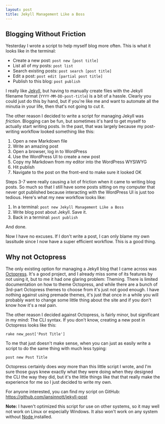 ```yaml
---
layout: post
title: Jekyll Management Like a Boss
---
```


## Blogging Without Friction

Yesterday I wrote a script to help myself blog more often. This is what it looks like in the terminal:

* Create a new post: `post new [post title]`
* List all of my posts: `post list`
* Search existing posts: `post search [post title]`
* Edit a post: `post edit [partial post title]`
* Publish to this blog: `post publish`


I really like [Jekyll][jek], but having to manually create files with the Jekyll filename format (`YYYY-MM-DD-post-title`) is a bit of a hassle. Clearly you could just do this by hand, but if you're like me and want to automate all the minutia in your life, then that's not going to cut it.

<!--more-->

The other reason I decided to write a script for managing Jekyll was _friction_. Blogging can be fun, but sometimes it's hard to get myself to actually start writing posts. In the past, that was largely because my post-writing workflow looked something like this:

1. Open a new Markdown file
2. Write an amazing post
3. Open a browser, log in to WordPress
4. Use the WordPress UI to create a new post
5. Copy my Markdown from my editor into the WordPress WYSIWYG
6. Hit publish
7. Navigate to the post on the front-end to make sure it looked OK

Steps 3-7 were really causing a lot of friction when it came to writing blog posts. So much so that I still have some posts sitting on my computer that never got published because interacting with the WordPress UI is just too tedious. Here's what my new workflow looks like:

1. In a terminal: `post new Jekyll Management Like a Boss`
2. Write blog post about Jekyll. Save it.
3. Back in a terminal: `post publish`

And done.

Now I have no excuses. If I don't write a post, I can only blame my own lassitude since I now have a super efficient workflow. This is a good thing.

## Why not Octopress

The only existing option for managing a Jekyll blog that I came across was [Octopress][oct]. It's a good project, and I already miss some of its features by not using it, but to me it had one glaring problem: Theming. There is limited documentation on how to theme Octopress, and while there are a bunch of 3rd-part Octopress themes to choose from it's just not good enough. I have nothing against using premade themes, it's just that once in a while you will probably want to change some little thing about the site and if you don't know how it's a real pain.

The other reason I decided against Octopress, is fairly minor, but significant in my mind: The CLI syntax. If you don't know, creating a new post in Octopress looks like this:

```
rake new_post['Post Title']
```

To me that just doesn't make sense, when you can just as easily write a script to do the same thing with much less typing:

```
post new Post Title
```

Octopress certainly does _way_ more than this little script I wrote, and I'm sure those guys knew exactly what they were doing when they designed the CLI the way they did, but it's the little things like that that really make the experience for me so I just decided to write my own.

For anyone interested, you can find my script on GitHub: <https://github.com/iansinnott/jekyll-post>

**Note:** I haven't optimized this script for use on other systems, so it may well not work on Linux or especially Windows. It also won't work on any system without [ Node ][node] installed.

[jek]: http://jekyllrb.com/
[oct]: http://octopress.org/
[node]: http://nodejs.org/
